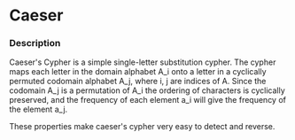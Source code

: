 
Caeser
=================================================================


### Description

Caeser's Cypher is a simple single-letter substitution cypher. The cypher maps each letter in the domain alphabet A_i
onto a letter in a cyclically permuted codomain alphabet A_j, where i, j are indices of A. Since the codomain A_j is a
permutation of A_i the ordering of characters is cyclically preserved, and the frequency of each element a_i  will give
the frequency of the element a_j.

These properties make caeser's cypher very easy to detect and reverse.
